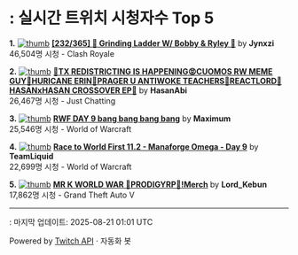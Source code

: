 # : 실시간 트위치 시청자수 Top 5

**1.** [![thumb](https://static-cdn.jtvnw.net/previews-ttv/live_user_jynxzi-320x180.jpg)](https://twitch.tv/Jynxzi)
**[[232/365] 🔴 Grinding Ladder W/ Bobby & Ryley 🔴](https://twitch.tv/Jynxzi)** by **Jynxzi**<br>46,504명 시청  - Clash Royale

**2.** [![thumb](https://static-cdn.jtvnw.net/previews-ttv/live_user_hasanabi-320x180.jpg)](https://twitch.tv/HasanAbi)
**[🤬TX REDISTRICTING IS HAPPENING😡CUOMOS RW MEME GUY🤬HURICANE ERIN🤬PRAGER U ANTIWOKE TEACHERS🤬REACTLORD🤬HASANxHASAN CROSSOVER EP🤬](https://twitch.tv/HasanAbi)** by **HasanAbi**<br>26,467명 시청  - Just Chatting

**3.** [![thumb](https://static-cdn.jtvnw.net/previews-ttv/live_user_maximum-320x180.jpg)](https://twitch.tv/Maximum)
**[RWF DAY 9 bang bang bang bang](https://twitch.tv/Maximum)** by **Maximum**<br>25,546명 시청  - World of Warcraft

**4.** [![thumb](https://static-cdn.jtvnw.net/previews-ttv/live_user_teamliquid-320x180.jpg)](https://twitch.tv/TeamLiquid)
**[Race to World First 11.2 - Manaforge Omega - Day 9](https://twitch.tv/TeamLiquid)** by **TeamLiquid**<br>22,699명 시청  - World of Warcraft

**5.** [![thumb](https://static-cdn.jtvnw.net/previews-ttv/live_user_lord_kebun-320x180.jpg)](https://twitch.tv/Lord_Kebun)
**[MR K WORLD WAR 🚨PRODIGYRP🚨!Merch](https://twitch.tv/Lord_Kebun)** by **Lord_Kebun**<br>17,862명 시청  - Grand Theft Auto V


---
: 마지막 업데이트: 2025-08-21 01:01 UTC

Powered by [Twitch API](https://dev.twitch.tv/docs/api/reference) · 자동화 봇